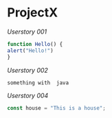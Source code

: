 # ProjectX

_Userstory 001_
``` js
function Hello() {
alert("Hello!")
}
```
_Userstory 002_
``` java
something with  java
```
_Userstory 004_
``` js
const house = "This is a house";
```
